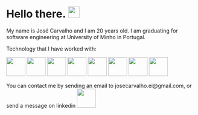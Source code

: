 <h1>
  Hello there. 
  <img src="https://media.giphy.com/media/hvRJCLFzcasrR4ia7z/giphy.gif" width="30px"/>
</h1>

<div>
  My name is José Carvalho and I am 20 years old. 
  I am graduating for software engineering at University of Minho in Portugal.
</div>


<p></p>
<div>
Technology that I have worked with:
  <p></p>
  
  <img height = 50 width = 50 src="https://cdn.jsdelivr.net/gh/devicons/devicon/icons/c/c-original.svg" />
  <img height = 50 width = 50 src="https://cdn.jsdelivr.net/gh/devicons/devicon/icons/csharp/csharp-original.svg" />
  <img height = 50 width = 50 src="https://cdn.jsdelivr.net/gh/devicons/devicon/icons/java/java-original.svg" />
  <img height = 50 width = 50 src="https://cdn.jsdelivr.net/gh/devicons/devicon/icons/haskell/haskell-original.svg" /> 
  <img height = 50 width = 50 src="https://cdn.jsdelivr.net/gh/devicons/devicon/icons/mysql/mysql-original.svg" />
  <img height = 50 width = 50 src="https://cdn.jsdelivr.net/gh/devicons/devicon/icons/microsoftsqlserver/microsoftsqlserver-plain-wordmark.svg" />
  <img height = 50 width = 50 src="https://cdn.jsdelivr.net/gh/devicons/devicon/icons/python/python-original.svg" />
  <img height = 50 width = 50 src="https://cdn.jsdelivr.net/gh/devicons/devicon/icons/latex/latex-original.svg" />
  
  
          
  <p></p>

</div>  

<div>
  You can contact me by sending an email to josecarvalho.ei@gmail.com, or send a message on linkedin <img height = 50 width = 50 src="https://www.linkedin.com/in/jos%C3%A9-carvalho-a857a2227/"/>
</div>
 

<!--
**JoseBambora/JoseBambora** is a ✨ _special_ ✨ repository because its `README.md` (this file) appears on your GitHub profile.

Here are some ideas to get you started:

- 🔭 I’m currently working on ...
- 🌱 I’m currently learning ...
- 👯 I’m looking to collaborate on ...
- 🤔 I’m looking for help with ...
- 💬 Ask me about ...
- 📫 How to reach me: ...
- 😄 Pronouns: ...
- ⚡ Fun fact: ...
-->
